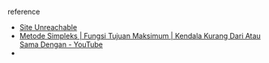 reference
- [Site Unreachable](https://www.slideshare.net/slideshow/4-linearprogrammingmetodesimplex/17372751)
- [Metode Simpleks | Fungsi Tujuan Maksimum | Kendala Kurang Dari Atau Sama Dengan - YouTube](https://www.youtube.com/watch?v=Pf5AGEkhs14)
- 